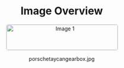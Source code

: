 <h1 style ="text-align: center;"> Image Overview </h1>
<div style="display: flex; flex-wrap: wrap; gap: 10px; justify-content: center;">
<div style="flex: 1 1 calc(33.333% - 20px); max-width: 300px; text-align: center;">
<img src="https://media.evkx.net/multimedia/technology/motors/gears/porschetaycangearbox_xst.jpg" alt="Image 1" style="width: 100%; border: 1px solid #ddd; border-radius: 5px;">
<p>porschetaycangearbox.jpg</p>
</div>
</div>
